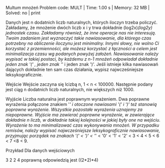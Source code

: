 Multum mnożeń
Problem code: MULT | Time: 1.00 s | Memory: 32 MB | Solved: no | print

Danych jest n dodatnich liczb naturalnych, których iloczyn trzeba policzyć. Zakładamy, że mnożenie dwóch liczb x i y trwa dokładnie (log2x)*(log2y) jednostek czasu. Zakładamy również, że inne operacje nas nie interesują. Twoim zadaniem jest wyznaczyć takie nawiasowanie, dla którego czas potrzebny na obliczenie iloczynu jest minimalny. Innymi słowy, nie wolno Ci korzystać z przemienności, ale możesz korzystać z łączności a celem jest minimalizacja czasu wg podanych powyżej założeń. Nawiasowanie należy wypisać w takiej postaci, by każdemu z n-1 mnożeń odpowiadał dokładnie jeden znak '(' , jeden znak '*' i jeden znak ')'. Jeśli istnieje kilka nawiasowań dających dokładnie ten sam czas działania, wypisz najwcześniejsze leksykograficznie.

Wejście
Wejście zaczyna się lcizbą n, 1 < n < 100000. Następnie podany jest ciąg n dodatnich liczb naturalnych, nie większych niż 1000.

Wyjście
Liczba naturalna jest poprawnym wyrażeniem. Dwa poprawne wyrażenia połączone znakiem '*' i otoczone nawiasami '(' i ')' też stanowią poprawne wyrażenie. Wszystkie pozostałe wyrażenia uznajemy za niepoprawne. Wyjście ma zawierać poprawne wyrażenie, w zawierające dokładnie n liczb, w dokładnie takiej kolejności w jakiej były one na wejściu. Wyrażenie to ma minimalizować czas wykonywania mnożeń. W przypadku remisów, należy wypisać najwcześniejsze leksykograficznie nawiasowanie, przyjmując porządek na znakach '(' < ')' < '*' < '0' < '1' < '2' < 3 < 4 < 5 < 6 < 7 <8 < 9.

Przykład
Dla danych wejściowych

3
2 2 4
poprawną odpowiedzią jest
((2*2)*4)